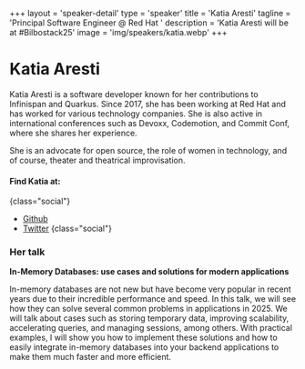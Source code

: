 +++
layout = 'speaker-detail'
type = 'speaker'
title = 'Katia Aresti'
tagline = 'Principal Software Engineer @ Red Hat '
description = 'Katia Aresti will be at #Bilbostack25'
image = 'img/speakers/katia.webp'
+++

# Katia Aresti

Katia Aresti is a software developer known for her contributions to Infinispan and Quarkus. Since 2017, she has been working at Red Hat and has worked for various technology companies. She is also active in international conferences such as Devoxx, Codemotion, and Commit Conf, where she shares her experience.

She is an advocate for open source, the role of women in technology, and of course, theater and theatrical improvisation.

#### Find Katia at:

{class="social"}

- [Github](https://github.com/karesti)
- [Twitter](https://x.com/karesti)
  {class="social"}

### Her talk
**In-Memory Databases: use cases and solutions for modern applications**

In-memory databases are not new but have become very popular in recent years due to their incredible performance and speed. In this talk, we will see how they can solve several common problems in applications in 2025. We will talk about cases such as storing temporary data, improving scalability, accelerating queries, and managing sessions, among others. With practical examples, I will show you how to implement these solutions and how to easily integrate in-memory databases into your backend applications to make them much faster and more efficient.
